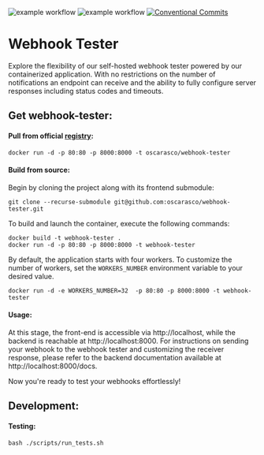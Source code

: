 ![example workflow](https://github.com/oscarasco/webhook-tester/actions/workflows/ci-test.yml/badge.svg)
![example workflow](https://github.com/oscarasco/webhook-tester/actions/workflows/ci.yml/badge.svg)
[![Conventional Commits](https://img.shields.io/badge/Conventional%20Commits-1.0.0-%23FE5196?logo=conventionalcommits&logoColor=white)](https://conventionalcommits.org)
# Webhook Tester

Explore the flexibility of our self-hosted webhook tester powered by our containerized application. With no restrictions on the number of notifications an endpoint can receive and the ability to fully configure server responses including status codes and timeouts.


## Get webhook-tester:

#### Pull from official [registry](https://hub.docker.com/r/oscarasco/webhook-tester):

```shell
docker run -d -p 80:80 -p 8000:8000 -t oscarasco/webhook-tester
```

#### Build from source:

Begin by cloning the project along with its frontend submodule:
```shell
git clone --recurse-submodule git@github.com:oscarasco/webhook-tester.git
```

To build and launch the container, execute the following commands:

```shell
docker build -t webhook-tester .
docker run -d -p 80:80 -p 8000:8000 -t webhook-tester
```

By default, the application starts with four workers. To customize the number of workers, set the `WORKERS_NUMBER` environment variable to your desired value.

```shell
docker run -d -e WORKERS_NUMBER=32  -p 80:80 -p 8000:8000 -t webhook-tester
```




#### Usage:


At this stage, the front-end is accessible via http://localhost, while the backend is reachable at http://localhost:8000. For instructions on sending your webhook to the webhook tester and customizing the receiver response, please refer to the backend documentation available at http://localhost:8000/docs.


Now you're ready to test your webhooks effortlessly!

## Development:

#### Testing:

```shell
bash ./scripts/run_tests.sh
```